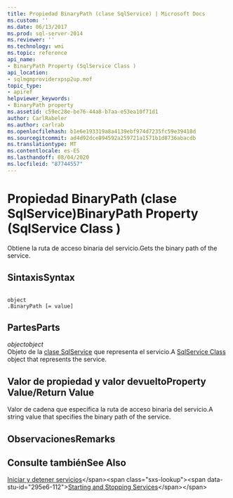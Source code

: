 ```yaml
---
title: Propiedad BinaryPath (clase SqlService) | Microsoft Docs
ms.custom: ''
ms.date: 06/13/2017
ms.prod: sql-server-2014
ms.reviewer: ''
ms.technology: wmi
ms.topic: reference
api_name:
- BinaryPath Property (SqlService Class )
api_location:
- sqlmgmproviderxpsp2up.mof
topic_type:
- apiref
helpviewer_keywords:
- BinaryPath property
ms.assetid: c59ec28e-be76-44a8-b7aa-e53ea10f71d1
author: CarlRabeler
ms.author: carlrab
ms.openlocfilehash: b1e6e193319a8a4139ebf974d7235fc59e39418d
ms.sourcegitcommit: ad4d92dce894592a259721a1571b1d8736abacdb
ms.translationtype: MT
ms.contentlocale: es-ES
ms.lasthandoff: 08/04/2020
ms.locfileid: "87744557"
---
```

# <a name="binarypath-property-sqlservice-class-"></a><span data-ttu-id="295e6-102">Propiedad BinaryPath (clase SqlService)</span><span class="sxs-lookup"><span data-stu-id="295e6-102">BinaryPath Property (SqlService Class )</span></span>
  <span data-ttu-id="295e6-103">Obtiene la ruta de acceso binaria del servicio.</span><span class="sxs-lookup"><span data-stu-id="295e6-103">Gets the binary path of the service.</span></span>  
  
## <a name="syntax"></a><span data-ttu-id="295e6-104">Sintaxis</span><span class="sxs-lookup"><span data-stu-id="295e6-104">Syntax</span></span>  
  
```  
  
object  
.BinaryPath [= value]  
```  
  
## <a name="parts"></a><span data-ttu-id="295e6-105">Partes</span><span class="sxs-lookup"><span data-stu-id="295e6-105">Parts</span></span>  
 <span data-ttu-id="295e6-106">*object*</span><span class="sxs-lookup"><span data-stu-id="295e6-106">*object*</span></span>  
 <span data-ttu-id="295e6-107">Objeto de la [clase SqlService](sqlservice-class.md) que representa el servicio.</span><span class="sxs-lookup"><span data-stu-id="295e6-107">A [SqlService Class](sqlservice-class.md) object that represents the service.</span></span>  
  
## <a name="property-valuereturn-value"></a><span data-ttu-id="295e6-108">Valor de propiedad y valor devuelto</span><span class="sxs-lookup"><span data-stu-id="295e6-108">Property Value/Return Value</span></span>  
 <span data-ttu-id="295e6-109">Valor de cadena que especifica la ruta de acceso binaria del servicio.</span><span class="sxs-lookup"><span data-stu-id="295e6-109">A string value that specifies the binary path of the service.</span></span>  
  
## <a name="remarks"></a><span data-ttu-id="295e6-110">Observaciones</span><span class="sxs-lookup"><span data-stu-id="295e6-110">Remarks</span></span>  
  
## <a name="see-also"></a><span data-ttu-id="295e6-111">Consulte también</span><span class="sxs-lookup"><span data-stu-id="295e6-111">See Also</span></span>  
 <span data-ttu-id="295e6-112">[Iniciar y detener servicios](https://technet.microsoft.com/library/ms174886\(v=sql.105\).aspx)</span><span class="sxs-lookup"><span data-stu-id="295e6-112">[Starting and Stopping Services](https://technet.microsoft.com/library/ms174886\(v=sql.105\).aspx)</span></span>  
  
  
